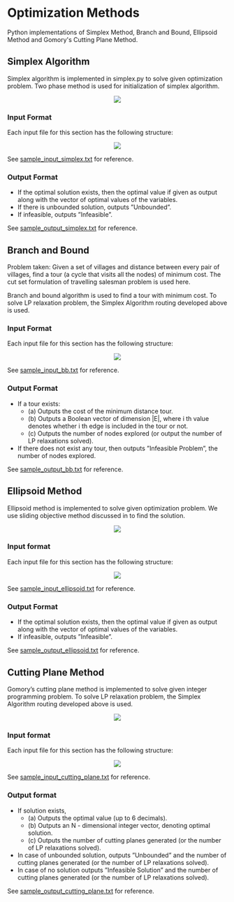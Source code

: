 # Optimization Methods
Python implementations of Simplex Method, Branch and Bound, Ellipsoid Method and Gomory's Cutting Plane Method.


## Simplex Algorithm
Simplex algorithm is implemented in simplex.py to solve given optimization problem.  Two phase method is used for initialization of simplex algorithm.

<p align="center"><img src="https://latex.codecogs.com/svg.image?\text{min&space;}&space;\mathbf{c}^T\mathbf{x}\\\text{subject&space;to&space;}&space;\textit{A}\mathbf{x}\leq&space;\textbf{b}\\\text{\hspace{5em}}\mathbf{x}\geq&space;0&space;" /> </p>

### Input Format

Each input file for this section has the following structure:

<p align="center"><img src="https://latex.codecogs.com/svg.image?\\\text{start&space;A}&space;\\<&space;\text{row&space;1&space;of&space;matrix}&space;>\\<&space;\text{row&space;2&space;of&space;matrix}&space;>\\\cdots&space;\\<&space;\text{row&space;n&space;of&space;matrix}&space;>\\\text{end&space;A}&space;\\\text{start&space;b}&space;\\<&space;\text{vector&space;b}&space;>\\\text{end&space;b}&space;\\\text{start&space;c}&space;\\&space;<&space;\text{vector&space;c}&space;>\\\text{end&space;c}&space;\\&space;&space;" /> </p>

See [sample_input_simplex.txt](input/sample_input_simplex.txt) for reference.

### Output Format
- If the optimal solution exists, then the optimal value if given as output along with the vector of optimal values of the variables.
- If there is unbounded solution, outputs ”Unbounded”.
- If infeasible, outputs ”Infeasible”.

See [sample_output_simplex.txt](output/sample_output_simplex.txt) for reference.

## Branch and Bound

Problem taken: Given a set of villages and distance between every pair of villages, find a tour (a cycle that visits all the nodes) of minimum cost. The cut set formulation of travelling salesman problem is used here. 

Branch and bound algorithm is used to find a tour with minimum cost. To solve LP relaxation problem, the Simplex Algorithm routing developed above is used.

### Input Format

Each input file for this section has the following structure:

<p align="center"><img src="https://latex.codecogs.com/svg.image?\\\text{start&space;A}&space;\\<&space;\text{row&space;1&space;of&space;matrix}&space;>\\<&space;\text{row&space;2&space;of&space;matrix}&space;>\\\cdots&space;\\<&space;\text{row&space;n&space;of&space;matrix}&space;>\\\text{end&space;A}&space;\\" /> </p>

See [sample_input_bb.txt](input/sample_input_bb.txt) for reference.

### Output Format
- If a tour exists: 
  - (a) Outputs the cost of the minimum distance tour.
  - (b) Outputs a Boolean vector of dimension |E|, where i th value denotes whether i th edge is included in the tour or not. 
  - (c) Outputs the number of nodes explored (or output the number of LP relaxations solved).
- If there does not exist any tour, then outputs ”Infeasible Problem”, the number of nodes explored.

See [sample_output_bb.txt](output/sample_output_bb.txt) for reference.

## Ellipsoid Method
Ellipsoid method is implemented to solve given optimization problem. We use sliding objective method discussed in to find the solution.

<p align="center"><img src="https://latex.codecogs.com/svg.image?\text{min&space;}&space;\mathbf{c}^T\mathbf{x}\\\text{subject&space;to&space;}&space;\textit{A}\mathbf{x}\leq&space;\textbf{b}\\\text{\hspace{5em}}\mathbf{x}\geq&space;0&space;" /> </p>

### Input format

Each input file for this section has the following structure:

<p align="center"><img src="https://latex.codecogs.com/svg.image?\\\text{start&space;A}&space;\\<&space;\text{row&space;1&space;of&space;matrix}&space;>\\<&space;\text{row&space;2&space;of&space;matrix}&space;>\\\cdots&space;\\<&space;\text{row&space;n&space;of&space;matrix}&space;>\\\text{end&space;A}&space;\\\text{start&space;b}&space;\\<&space;\text{vector&space;b}&space;>\\\text{end&space;b}&space;\\\text{start&space;c}&space;\\&space;<&space;\text{vector&space;c}&space;>\\\text{end&space;c}&space;\\&space;&space;" /> </p>

See [sample_input_ellipsoid.txt](input/sample_input_ellipsoid.txt) for reference.

### Output Format
- If the optimal solution exists, then the optimal value if given as output along with the vector of optimal values of the variables.
- If infeasible, outputs ”Infeasible”.

See [sample_output_ellipsoid.txt](output/sample_output_ellipsoid.txt) for reference.

## Cutting Plane Method
Gomory’s cutting plane method is implemented to solve given integer programming problem. To solve LP relaxation problem, the Simplex Algorithm routing developed above is used.

<p align="center"><img src="https://latex.codecogs.com/svg.image?\text{min&space;}&space;\mathbf{c}^T\mathbf{x}\\\text{subject&space;to&space;}&space;\textit{A}\mathbf{x}\leq&space;\textbf{b}\\\text{\hspace{5em}}\mathbf{x}\geq&space;0&space;" /> </p>

### Input format

Each input file for this section has the following structure:

<p align="center"><img src="https://latex.codecogs.com/svg.image?\\\text{start&space;A}&space;\\<&space;\text{row&space;1&space;of&space;matrix}&space;>\\<&space;\text{row&space;2&space;of&space;matrix}&space;>\\\cdots&space;\\<&space;\text{row&space;n&space;of&space;matrix}&space;>\\\text{end&space;A}&space;\\\text{start&space;b}&space;\\<&space;\text{vector&space;b}&space;>\\\text{end&space;b}&space;\\\text{start&space;c}&space;\\&space;<&space;\text{vector&space;c}&space;>\\\text{end&space;c}&space;\\&space;&space;" /> </p>

See [sample_input_cutting_plane.txt](input/sample_input_cutting_plane.txt) for reference.

### Output format
- If solution exists,
  - (a) Outputs the optimal value (up to 6 decimals). 
  - (b) Outputs an N - dimensional integer vector, denoting optimal solution. 
  - (c) Outputs the number of cutting planes generated (or the number of LP relaxations solved).
- In case of unbounded solution, outputs ”Unbounded” and the number of cutting planes generated (or the number of LP relaxations solved).
- In case of no solution outputs ”Infeasible Solution” and the number of cutting planes generated (or the number of LP relaxations solved).

See [sample_output_cutting_plane.txt](output/sample_output_cutting_plane.txt) for reference.
